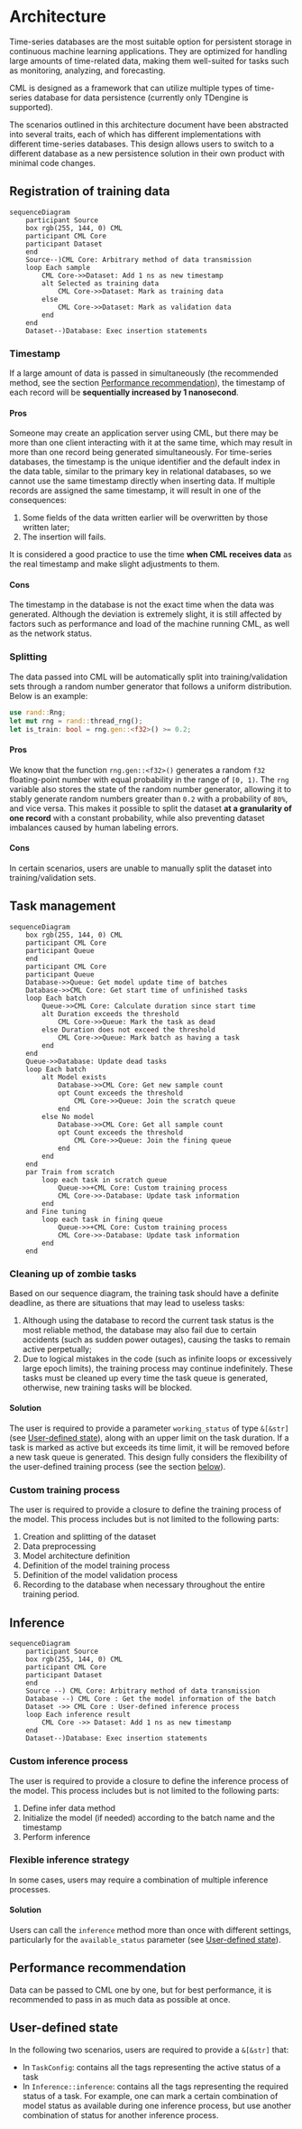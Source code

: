 # Architecture

Time-series databases are the most suitable option for persistent storage in continuous machine learning applications. They are optimized for handling large amounts of time-related data, making them well-suited for tasks such as monitoring, analyzing, and forecasting.

CML is designed as a framework that can utilize multiple types of time-series database for data persistence (currently only TDengine is supported).

The scenarios outlined in this architecture document have been abstracted into several traits, each of which has different implementations with different time-series databases. This design allows users to switch to a different database as a new persistence solution in their own product with minimal code changes.

## Registration of training data

```mermaid
sequenceDiagram
    participant Source
    box rgb(255, 144, 0) CML
    participant CML Core
    participant Dataset
    end
    Source--)CML Core: Arbitrary method of data transmission
    loop Each sample
        CML Core->>Dataset: Add 1 ns as new timestamp
        alt Selected as training data
            CML Core->>Dataset: Mark as training data
        else
            CML Core->>Dataset: Mark as validation data
        end
    end
    Dataset--)Database: Exec insertion statements
```

### Timestamp

If a large amount of data is passed in simultaneously (the recommended method, see the section [Performance recommendation](#performance-recommendation)), the timestamp of each record will be **sequentially increased by 1 nanosecond**.

#### Pros

Someone may create an application server using CML, but there may be more than one client interacting with it at the same time, which may result in more than one record being generated simultaneously. For time-series databases, the timestamp is the unique identifier and the default index in the data table, similar to the primary key in relational databases, so we cannot use the same timestamp directly when inserting data. If multiple records are assigned the same timestamp, it will result in one of the consequences:

1. Some fields of the data written earlier will be overwritten by those written later;
2. The insertion will fails.

It is considered a good practice to use the time **when CML receives data** as the real timestamp and make slight adjustments to them.

#### Cons

The timestamp in the database is not the exact time when the data was generated. Although the deviation is extremely slight, it is still affected by factors such as performance and load of the machine running CML, as well as the network status.

### Splitting

The data passed into CML will be automatically split into training/validation sets through a random number generator that follows a uniform distribution. Below is an example:

```rust
use rand::Rng;
let mut rng = rand::thread_rng();
let is_train: bool = rng.gen::<f32>() >= 0.2;
```

#### Pros

We know that the function `rng.gen::<f32>()` generates a random `f32` floating-point number with equal probability in the range of `[0, 1)`. The `rng` variable also stores the state of the random number generator, allowing it to stably generate random numbers greater than `0.2` with a probability of `80%`, and vice versa. This makes it possible to split the dataset **at a granularity of one record** with a constant probability, while also preventing dataset imbalances caused by human labeling errors.

#### Cons

In certain scenarios, users are unable to manually split the dataset into training/validation sets.

## Task management

```mermaid
sequenceDiagram
    box rgb(255, 144, 0) CML
    participant CML Core
    participant Queue
    end
    participant CML Core
    participant Queue
    Database->>Queue: Get model update time of batches
    Database->>CML Core: Get start time of unfinished tasks
    loop Each batch
        Queue->>CML Core: Calculate duration since start time
        alt Duration exceeds the threshold
            CML Core->>Queue: Mark the task as dead
        else Duration does not exceed the threshold
            CML Core->>Queue: Mark batch as having a task
        end
    end
    Queue->>Database: Update dead tasks
    loop Each batch
        alt Model exists
            Database->>CML Core: Get new sample count
            opt Count exceeds the threshold
                CML Core->>Queue: Join the scratch queue
            end
        else No model
            Database->>CML Core: Get all sample count
            opt Count exceeds the threshold
                CML Core->>Queue: Join the fining queue
            end
        end
    end
    par Train from scratch
        loop each task in scratch queue
            Queue->>+CML Core: Custom training process
            CML Core->>-Database: Update task information
        end
    and Fine tuning
        loop each task in fining queue
            Queue->>+CML Core: Custom training process
            CML Core->>-Database: Update task information
        end
    end
```

### Cleaning up of zombie tasks

Based on our sequence diagram, the training task should have a definite deadline, as there are situations that may lead to useless tasks:

1. Although using the database to record the current task status is the most reliable method, the database may also fail due to certain accidents (such as sudden power outages), causing the tasks to remain active perpetually;
2. Due to logical mistakes in the code (such as infinite loops or excessively large epoch limits), the training process may continue indefinitely. These tasks must be cleaned up every time the task queue is generated, otherwise, new training tasks will be blocked.

#### Solution

The user is required to provide a parameter `working_status` of type `&[&str]` (see [User-defined state](#user-defined-state)), along with an upper limit on the task duration. If a task is marked as active but exceeds its time limit, it will be removed before a new task queue is generated. This design fully considers the flexibility of the user-defined training process (see the section [below](#custom-training-process)).

### Custom training process

The user is required to provide a closure to define the training process of the model. This process includes but is not limited to the following parts:

1. Creation and splitting of the dataset
2. Data preprocessing
3. Model architecture definition
4. Definition of the model training process
5. Definition of the model validation process
6. Recording to the database when necessary throughout the entire training period.

## Inference

```mermaid
sequenceDiagram
    participant Source
    box rgb(255, 144, 0) CML
    participant CML Core
    participant Dataset
    end
    Source --) CML Core: Arbitrary method of data transmission
    Database --) CML Core : Get the model information of the batch
    Dataset ->> CML Core : User-defined inference process
    loop Each inference result
        CML Core ->> Dataset: Add 1 ns as new timestamp
    end
    Dataset--)Database: Exec insertion statements
```

### Custom inference process

The user is required to provide a closure to define the inference process of the model. This process includes but is not limited to the following parts:

1. Define infer data method
2. Initialize the model (if needed) according to the batch name and the timestamp
3. Perform inference

### Flexible inference strategy

In some cases, users may require a combination of multiple inference processes.

#### Solution

Users can call the `inference` method more than once with different settings, particularly for the `available_status` parameter (see [User-defined state](#user-defined-state)).

## Performance recommendation

Data can be passed to CML one by one, but for best performance, it is recommended to pass in as much data as possible at once.

## User-defined state

In the following two scenarios, users are required to provide a `&[&str]` that:

- In `TaskConfig`: contains all the tags representing the active status of a task
- In `Inference::inference`: contains all the tags representing the required status of a task. For example, one can mark a certain combination of model status as available during one inference process, but use another combination of status for another inference process.
